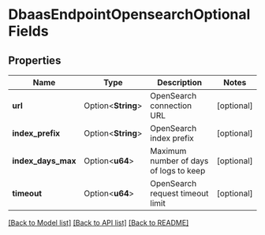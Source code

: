 # DbaasEndpointOpensearchOptionalFields

## Properties

Name | Type | Description | Notes
------------ | ------------- | ------------- | -------------
**url** | Option<**String**> | OpenSearch connection URL | [optional]
**index_prefix** | Option<**String**> | OpenSearch index prefix | [optional]
**index_days_max** | Option<**u64**> | Maximum number of days of logs to keep | [optional]
**timeout** | Option<**u64**> | OpenSearch request timeout limit | [optional]

[[Back to Model list]](../README.md#documentation-for-models) [[Back to API list]](../README.md#documentation-for-api-endpoints) [[Back to README]](../README.md)


